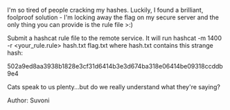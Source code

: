 I'm so tired of people cracking my hashes. Luckily, I found a brilliant, foolproof solution - I'm locking away the flag on my secure server and the only thing you can provide is the rule file >:)

Submit a hashcat rule file to the remote service. It will run hashcat -m 1400 -r <your_rule.rule> hash.txt flag.txt where hash.txt contains this strange hash:

502a9ed8aa3938b1828e3cf31d6414b3e3d674ba318e06414be09318ccddb9e4

Cats speak to us plenty...but do we really understand what they're saying?

Author: Suvoni
